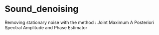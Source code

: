 # Sound_denoising
Removing stationary noise with the method : Joint Maximum A Posteriori Spectral Amplitude and Phase Estimator
